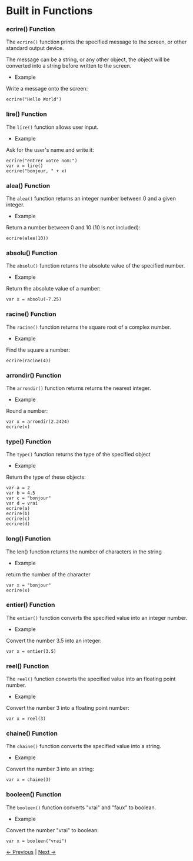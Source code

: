 # Built in Functions

### ecrire() Function

The `ecrire()` function prints the specified message to the screen, or other standard output device.

The message can be a string, or any other object, the object will be converted into a string before written to the screen.

* Example

Write a message onto the screen:

```
ecrire("Hello World")
```

### lire() Function

The `lire()` function allows user input.

* Example

Ask for the user's name and write it:

```
ecrire("entrer votre nom:")
var x = lire()
ecrire("bonjour, " + x)
```

### alea() Function

The `alea()` function returns an integer number between 0 and a given integer.

* Example

Return a number between 0 and 10 (10 is not included):

```
ecrire(alea(10))
```

### absolu() Function

The `absolu()` function returns the absolute value of the specified number.

* Example 

Return the absolute value of a number:

```
var x = absolu(-7.25)
```

### racine() Function

The `racine()` function returns the square root of a complex number.

* Example

Find the square a number:

```
ecrire(racine(4))
```

### arrondir() Function

The `arrondir()` function returns returns the nearest integer.

* Example

Round a number:

```
var x = arrondir(2.2424)
ecrire(x)
```

### type() Function

The `type()` function returns the type of the specified object

* Example

Return the type of these objects:

```
var a = 2
var b = 4.5
var c = "bonjour"
var d = vrai
ecrire(a)
ecrire(b)
ecrire(c)
ecrire(d)
```

### long() Function

The len() function returns the number of characters in the string

* Example

return the number of the character

```
var x = "bonjour"
ecrire(x)
```

### entier() Function

The `entier()` function converts the specified value into an integer number.

* Example

Convert the number 3.5 into an integer:

```
var x = entier(3.5)
```

### reel() Function

The `reel()` function converts the specified value into an floating point number.

* Example

Convert the number 3 into a floating point number:

```
var x = reel(3)
```

### chaine() Function

The `chaine()` function converts the specified value into a string.

* Example

Convert the number 3 into an string:

```
var x = chaine(3)
```

### booleen() Function

The `booleen()` function converts "vrai" and "faux" to boolean.

* Example

Convert the number "vrai" to boolean:

```
var x = booleen("vrai")
```

[<- Previous](https://github.com/Mohamed-Akram-Hl/docs/blob/main/7.%20Operators/Operators.md) |
[Next ->]()
